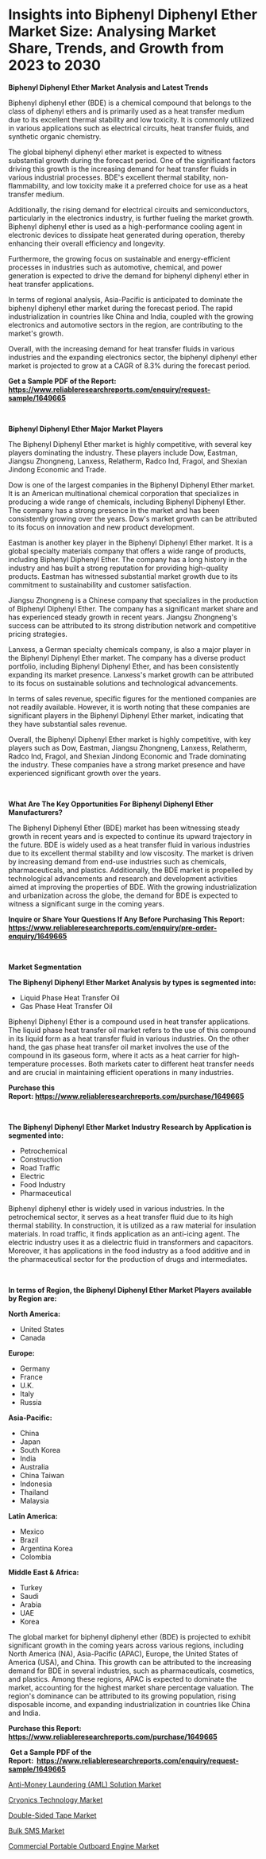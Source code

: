 <p><h1>Insights into Biphenyl Diphenyl Ether Market Size: Analysing Market Share, Trends, and Growth from 2023 to 2030</h1></p><p><strong>Biphenyl Diphenyl Ether Market Analysis and Latest Trends</strong></p>
<p><p>Biphenyl diphenyl ether (BDE) is a chemical compound that belongs to the class of diphenyl ethers and is primarily used as a heat transfer medium due to its excellent thermal stability and low toxicity. It is commonly utilized in various applications such as electrical circuits, heat transfer fluids, and synthetic organic chemistry.</p><p>The global biphenyl diphenyl ether market is expected to witness substantial growth during the forecast period. One of the significant factors driving this growth is the increasing demand for heat transfer fluids in various industrial processes. BDE's excellent thermal stability, non-flammability, and low toxicity make it a preferred choice for use as a heat transfer medium.</p><p>Additionally, the rising demand for electrical circuits and semiconductors, particularly in the electronics industry, is further fueling the market growth. Biphenyl diphenyl ether is used as a high-performance cooling agent in electronic devices to dissipate heat generated during operation, thereby enhancing their overall efficiency and longevity.</p><p>Furthermore, the growing focus on sustainable and energy-efficient processes in industries such as automotive, chemical, and power generation is expected to drive the demand for biphenyl diphenyl ether in heat transfer applications.</p><p>In terms of regional analysis, Asia-Pacific is anticipated to dominate the biphenyl diphenyl ether market during the forecast period. The rapid industrialization in countries like China and India, coupled with the growing electronics and automotive sectors in the region, are contributing to the market's growth.</p><p>Overall, with the increasing demand for heat transfer fluids in various industries and the expanding electronics sector, the biphenyl diphenyl ether market is projected to grow at a CAGR of 8.3% during the forecast period.</p></p>
<p><strong>Get a Sample PDF of the Report:&nbsp; <a href="https://www.reliableresearchreports.com/enquiry/request-sample/1649665">https://www.reliableresearchreports.com/enquiry/request-sample/1649665</a></strong></p>
<p>&nbsp;</p>
<p><strong>Biphenyl Diphenyl Ether Major Market Players</strong></p>
<p><p>The Biphenyl Diphenyl Ether market is highly competitive, with several key players dominating the industry. These players include Dow, Eastman, Jiangsu Zhongneng, Lanxess, Relatherm, Radco Ind, Fragol, and Shexian Jindong Economic and Trade.</p><p>Dow is one of the largest companies in the Biphenyl Diphenyl Ether market. It is an American multinational chemical corporation that specializes in producing a wide range of chemicals, including Biphenyl Diphenyl Ether. The company has a strong presence in the market and has been consistently growing over the years. Dow's market growth can be attributed to its focus on innovation and new product development.</p><p>Eastman is another key player in the Biphenyl Diphenyl Ether market. It is a global specialty materials company that offers a wide range of products, including Biphenyl Diphenyl Ether. The company has a long history in the industry and has built a strong reputation for providing high-quality products. Eastman has witnessed substantial market growth due to its commitment to sustainability and customer satisfaction.</p><p>Jiangsu Zhongneng is a Chinese company that specializes in the production of Biphenyl Diphenyl Ether. The company has a significant market share and has experienced steady growth in recent years. Jiangsu Zhongneng's success can be attributed to its strong distribution network and competitive pricing strategies.</p><p>Lanxess, a German specialty chemicals company, is also a major player in the Biphenyl Diphenyl Ether market. The company has a diverse product portfolio, including Biphenyl Diphenyl Ether, and has been consistently expanding its market presence. Lanxess's market growth can be attributed to its focus on sustainable solutions and technological advancements.</p><p>In terms of sales revenue, specific figures for the mentioned companies are not readily available. However, it is worth noting that these companies are significant players in the Biphenyl Diphenyl Ether market, indicating that they have substantial sales revenue.</p><p>Overall, the Biphenyl Diphenyl Ether market is highly competitive, with key players such as Dow, Eastman, Jiangsu Zhongneng, Lanxess, Relatherm, Radco Ind, Fragol, and Shexian Jindong Economic and Trade dominating the industry. These companies have a strong market presence and have experienced significant growth over the years.</p></p>
<p>&nbsp;</p>
<p><strong>What Are The Key Opportunities For Biphenyl Diphenyl Ether Manufacturers?</strong></p>
<p><p>The Biphenyl Diphenyl Ether (BDE) market has been witnessing steady growth in recent years and is expected to continue its upward trajectory in the future. BDE is widely used as a heat transfer fluid in various industries due to its excellent thermal stability and low viscosity. The market is driven by increasing demand from end-use industries such as chemicals, pharmaceuticals, and plastics. Additionally, the BDE market is propelled by technological advancements and research and development activities aimed at improving the properties of BDE. With the growing industrialization and urbanization across the globe, the demand for BDE is expected to witness a significant surge in the coming years.</p></p>
<p><strong>Inquire or Share Your Questions If Any Before Purchasing This Report: <a href="https://www.reliableresearchreports.com/enquiry/pre-order-enquiry/1649665">https://www.reliableresearchreports.com/enquiry/pre-order-enquiry/1649665</a></strong></p>
<p>&nbsp;</p>
<p><strong>Market Segmentation</strong></p>
<p><strong>The Biphenyl Diphenyl Ether Market Analysis by types is segmented into:</strong></p>
<p><ul><li>Liquid Phase Heat Transfer Oil</li><li>Gas Phase Heat Transfer Oil</li></ul></p>
<p><p>Biphenyl Diphenyl Ether is a compound used in heat transfer applications. The liquid phase heat transfer oil market refers to the use of this compound in its liquid form as a heat transfer fluid in various industries. On the other hand, the gas phase heat transfer oil market involves the use of the compound in its gaseous form, where it acts as a heat carrier for high-temperature processes. Both markets cater to different heat transfer needs and are crucial in maintaining efficient operations in many industries.</p></p>
<p><strong>Purchase this Report:&nbsp;<a href="https://www.reliableresearchreports.com/purchase/1649665">https://www.reliableresearchreports.com/purchase/1649665</a></strong></p>
<p>&nbsp;</p>
<p><strong>The Biphenyl Diphenyl Ether Market Industry Research by Application is segmented into:</strong></p>
<p><ul><li>Petrochemical</li><li>Construction</li><li>Road Traffic</li><li>Electric</li><li>Food Industry</li><li>Pharmaceutical</li></ul></p>
<p><p>Biphenyl diphenyl ether is widely used in various industries. In the petrochemical sector, it serves as a heat transfer fluid due to its high thermal stability. In construction, it is utilized as a raw material for insulation materials. In road traffic, it finds application as an anti-icing agent. The electric industry uses it as a dielectric fluid in transformers and capacitors. Moreover, it has applications in the food industry as a food additive and in the pharmaceutical sector for the production of drugs and intermediates.</p></p>
<p>&nbsp;</p>
<p><strong>In terms of Region, the Biphenyl Diphenyl Ether Market Players available by Region are:</strong></p>
<p>
    <p> <strong> North America: </strong>
        <ul>
            <li>United States</li>
            <li>Canada</li>
        </ul>
        </p> 
    <p> <strong> Europe: </strong>
        <ul>
            <li>Germany</li>
            <li>France</li>
            <li>U.K.</li>
            <li>Italy</li>
            <li>Russia</li>
        </ul>
        </p> 
    <p> <strong> Asia-Pacific: </strong>
        <ul>
            <li>China</li>
            <li>Japan</li>
            <li>South Korea</li>
            <li>India</li>
            <li>Australia</li>
            <li>China Taiwan</li>
            <li>Indonesia</li>
            <li>Thailand</li>
            <li>Malaysia</li>
        </ul>
        </p> 
    <p> <strong> Latin America: </strong>
        <ul>
            <li>Mexico</li>
            <li>Brazil</li>
            <li>Argentina Korea</li>
            <li>Colombia</li>
        </ul>
        </p> 
    <p> <strong> Middle East & Africa: </strong>
        <ul>
            <li>Turkey</li>
            <li>Saudi</li>
            <li>Arabia</li>
            <li>UAE</li>
            <li>Korea</li>
        </ul>
    </p>
    </p>
<p><p>The global market for biphenyl diphenyl ether (BDE) is projected to exhibit significant growth in the coming years across various regions, including North America (NA), Asia-Pacific (APAC), Europe, the United States of America (USA), and China. This growth can be attributed to the increasing demand for BDE in several industries, such as pharmaceuticals, cosmetics, and plastics. Among these regions, APAC is expected to dominate the market, accounting for the highest market share percentage valuation. The region's dominance can be attributed to its growing population, rising disposable income, and expanding industrialization in countries like China and India.</p></p>
<p><strong>Purchase this Report: <a href="https://www.reliableresearchreports.com/purchase/1649665">https://www.reliableresearchreports.com/purchase/1649665</a></strong></p>
<p>&nbsp;<strong>Get a Sample PDF of the Report:&nbsp;&nbsp;<a href="https://www.reliableresearchreports.com/enquiry/request-sample/1649665">https://www.reliableresearchreports.com/enquiry/request-sample/1649665</a></strong></p>
<p><strong></strong></p>
<p><p><a href="https://github.com/Paul14Anderson63/Market-Research-Report-List-1/blob/main/anti-money-laundering-aml-solution-market.md">Anti-Money Laundering (AML) Solution Market</a></p><p><a href="https://medium.com/@shanieprice69879/cryonics-technology-market-competitive-analysis-market-trends-and-forecast-to-2030-991f4dcba35f">Cryonics Technology Market</a></p><p><a href="https://medium.com/@lulukerluke/double-sided-tape-nbsp-market-focuses-on-market-share-size-and-projected-forecast-till-2030-ba4ff046375b">Double-Sided Tape Market</a></p><p><a href="https://www.linkedin.com/pulse/bulk-sms-market-size-2023-2030-global-industrial-analysis/">Bulk SMS Market</a></p><p><a href="https://github.com/aasishrp01/Market-Research-Report-List-1/blob/main/commercial-portable-outboard-engine-market.md">Commercial Portable Outboard Engine Market</a></p></p>